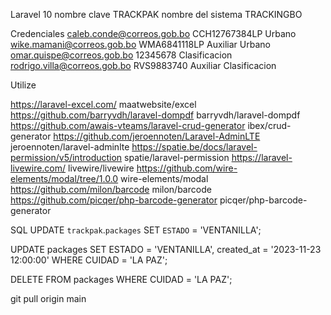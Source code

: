 Laravel 10 
nombre clave TRACKPAK 
nombre del sistema TRACKINGBO

Credenciales
caleb.conde@correos.gob.bo              CCH12767384LP   Urbano
wike.mamani@correos.gob.bo              WMA6841118LP    Auxiliar Urbano
omar.quispe@correos.gob.bo              12345678        Clasificacion
rodrigo.villa@correos.gob.bo            RVS9883740      Auxiliar Clasificacion

Utilize

 https://laravel-excel.com/                                     maatwebsite/excel
 https://github.com/barryvdh/laravel-dompdf                     barryvdh/laravel-dompdf
 https://github.com/awais-vteams/laravel-crud-generator         ibex/crud-generator
 https://github.com/jeroennoten/Laravel-AdminLTE                jeroennoten/laravel-adminlte
 https://spatie.be/docs/laravel-permission/v5/introduction      spatie/laravel-permission
 https://laravel-livewire.com/                                  livewire/livewire
 https://github.com/wire-elements/modal/tree/1.0.0              wire-elements/modal
 https://github.com/milon/barcode                               milon/barcode
 https://github.com/picqer/php-barcode-generator                picqer/php-barcode-generator

SQL 
 UPDATE `trackpak`.`packages`
 SET `ESTADO` = 'VENTANILLA';

UPDATE packages
SET ESTADO = 'VENTANILLA', created_at = '2023-11-23 12:00:00'
WHERE CUIDAD = 'LA PAZ';

DELETE FROM packages
WHERE CUIDAD = 'LA PAZ';

git pull origin main
 
